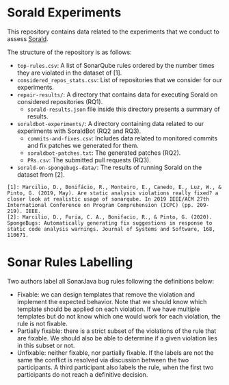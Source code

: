 # Sorald Experiments
This repository contains data related to the experiments that we conduct to assess [Sorald](https://github.com/SpoonLabs/sorald).

The structure of the repository is as follows:
- `top-rules.csv`: A list of SonarQube rules ordered by the number times they are violated in the dataset of [1].
- `considered_repos_stats.csv`: List of repositories that we consider for our experiments.
- `repair-results/`: A directory that contains data for executing Sorald on considered repositories (RQ1).
  - `sorald-results.json` file inside this directory presents a summary of results.
- `soraldbot-experiments/`: A directory containing data related to our experiments with SoraldBot (RQ2 and RQ3).
  - `commits-and-fixes.csv`: Includes data related to monitored commits and fix patches we generated for them.
  - `soraldbot-patches.txt`: The generated patches (RQ2).
  - `PRs.csv`: The submitted pull requests (RQ3).
- `sorald-on-spongebugs-data/`: The results of running Sorald on the dataset from [2].


````
[1]: Marcilio, D., Bonifácio, R., Monteiro, E., Canedo, E., Luz, W., & Pinto, G. (2019, May). Are static analysis violations really fixed? a closer look at realistic usage of sonarqube. In 2019 IEEE/ACM 27th International Conference on Program Comprehension (ICPC) (pp. 209-219). IEEE.
[2]: Marcilio, D., Furia, C. A., Bonifacio, R., & Pinto, G. (2020). SpongeBugs: Automatically generating fix suggestions in response to static code analysis warnings. Journal of Systems and Software, 168, 110671.
````

# Sonar Rules Labelling
Two authors label all SonarJava bug rules following the definitions below:
- Fixable: we can design templates that remove the violation and implement the expected behavior. Note that we should know which template should be applied on each violation. If we have multiple templates but do not know which one would work for each violation, the rule is not fixable.
- Partially fixable: there is a strict subset of the violations of the rule that are fixable. We should also be able to determine if a given violation lies in this subset or not.
- Unfixable: neither fixable, nor partially fixable.
If the labels are not the same the conflict is resolved via discussion between the two participants. A third participant also labels the rule, when the first two participants do not reach a definitive decision.
